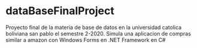 # dataBaseFinalProject
Proyecto final de la materia de base de datos en la universidad catolica boliviana san pablo el semestre 2-2020.
Simula una aplicacion de compras similar a amazon con Windows Forms en .NET Framework en C#

